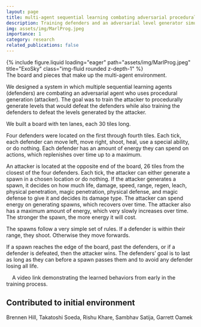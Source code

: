 ```yaml
---
layout: page
title: multi-agent sequential learning combating adversarial procedural generation
description: Training defenders and an adversarial level generator simultaneously.
img: assets/img/MarlProg.jpeg
importance: 1
category: research
related_publications: false
---
```


<div class="row">
    <div class="col-sm mt-3 mt-md-0">
        {% include figure.liquid loading="eager" path="assets/img/MarlProg.jpeg" title="ExoSky" class="img-fluid rounded z-depth-1" %}
    </div>
</div>
<div class="caption">
    The board and pieces that make up the multi-agent environment.
</div>

We designed a system in which multiple sequential learning agents (defenders) are combating an adversarial agent who uses procedural generation (attacker). The goal was to train the attacker to procedurally generate levels that would defeat the defenders while also training the defenders to defeat the levels generated by the attacker.

We built a board with ten lanes, each 30 tiles long.

Four defenders were located on the first through fourth tiles. Each tick, each defender can move left, move right, shoot, heal, use a special ability, or do nothing. Each defender has an amount of energy they can spend on actions, which replenishes over time up to a maximum.

An attacker is located at the opposite end of the board, 26 tiles from the closest of the four defenders. Each tick, the attacker can either generate a spawn in a chosen location or do nothing. If the attacker generates a spawn, it decides on how much life, damage, speed, range, regen, leach, physical penetration, magic penetration, physical defense, and magic defense to give it and decides its damage type. The attacker can spend energy on generating spawns, which recovers over time. The attacker also has a maximum amount of energy, which very slowly increases over time. The stronger the spawn, the more energy it will cost.

The spawns follow a very simple set of rules. If a defender is within their range, they shoot. Otherwise they move forwards.

If a spawn reaches the edge of the board, past the defenders, or if a defender is defeated, then the attacker wins. The defenders’ goal is to last as long as they can before a spawn passes them and to avoid any defender losing all life.

<div class="caption">
    A video link demonstrating the learned behaviors from early in the training process.
</div>

## Contributed to initial environment

Brennen Hill, Takatoshi Soeda, Rishu Khare, Sambhav Satija, Garrett Oamek